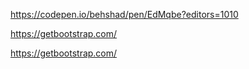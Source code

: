 https://codepen.io/behshad/pen/EdMqbe?editors=1010

https://getbootstrap.com/

https://getbootstrap.com/